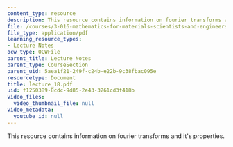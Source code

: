 ```yaml
---
content_type: resource
description: This resource contains information on fourier transforms and it's properties.
file: /courses/3-016-mathematics-for-materials-scientists-and-engineers-fall-2005/f12503898cdc9d852e433261cd3f418b_lecture_18.pdf
file_type: application/pdf
learning_resource_types:
- Lecture Notes
ocw_type: OCWFile
parent_title: Lecture Notes
parent_type: CourseSection
parent_uid: 5aea1f21-249f-c24b-e22b-9c38fbac095e
resourcetype: Document
title: lecture_18.pdf
uid: f1250389-8cdc-9d85-2e43-3261cd3f418b
video_files:
  video_thumbnail_file: null
video_metadata:
  youtube_id: null
---
```

This resource contains information on fourier transforms and it's properties.

